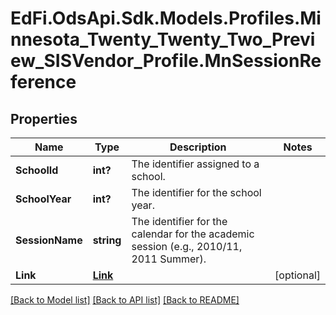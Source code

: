 # EdFi.OdsApi.Sdk.Models.Profiles.Minnesota_Twenty_Twenty_Two_Preview_SISVendor_Profile.MnSessionReference
## Properties

Name | Type | Description | Notes
------------ | ------------- | ------------- | -------------
**SchoolId** | **int?** | The identifier assigned to a school. | 
**SchoolYear** | **int?** | The identifier for the school year. | 
**SessionName** | **string** | The identifier for the calendar for the academic session (e.g., 2010/11, 2011 Summer). | 
**Link** | [**Link**](Link.md) |  | [optional] 

[[Back to Model list]](../README.md#documentation-for-models) [[Back to API list]](../README.md#documentation-for-api-endpoints) [[Back to README]](../README.md)

